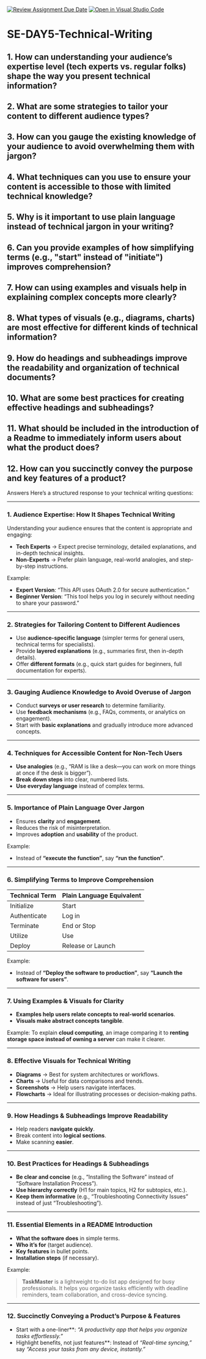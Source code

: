 [![Review Assignment Due Date](https://classroom.github.com/assets/deadline-readme-button-22041afd0340ce965d47ae6ef1cefeee28c7c493a6346c4f15d667ab976d596c.svg)](https://classroom.github.com/a/zsAR-pyY)
[![Open in Visual Studio Code](https://classroom.github.com/assets/open-in-vscode-2e0aaae1b6195c2367325f4f02e2d04e9abb55f0b24a779b69b11b9e10269abc.svg)](https://classroom.github.com/online_ide?assignment_repo_id=18981016&assignment_repo_type=AssignmentRepo)
# SE-DAY5-Technical-Writing
## 1. How can understanding your audience’s expertise level (tech experts vs. regular folks) shape the way you present technical information?
## 2. What are some strategies to tailor your content to different audience types?
## 3. How can you gauge the existing knowledge of your audience to avoid overwhelming them with jargon?
## 4. What techniques can you use to ensure your content is accessible to those with limited technical knowledge?
## 5. Why is it important to use plain language instead of technical jargon in your writing?
## 6. Can you provide examples of how simplifying terms (e.g., "start" instead of "initiate") improves comprehension?
## 7. How can using examples and visuals help in explaining complex concepts more clearly?
## 8. What types of visuals (e.g., diagrams, charts) are most effective for different kinds of technical information?
## 9. How do headings and subheadings improve the readability and organization of technical documents?
## 10. What are some best practices for creating effective headings and subheadings?
## 11. What should be included in the introduction of a Readme to immediately inform users about what the product does?
## 12. How can you succinctly convey the purpose and key features of a product?


Answers
Here’s a structured response to your technical writing questions:

---

### **1. Audience Expertise: How It Shapes Technical Writing**  
Understanding your audience ensures that the content is appropriate and engaging:  
- **Tech Experts** → Expect precise terminology, detailed explanations, and in-depth technical insights.  
- **Non-Experts** → Prefer plain language, real-world analogies, and step-by-step instructions.  

Example:  
- **Expert Version**: “This API uses OAuth 2.0 for secure authentication.”  
- **Beginner Version**: “This tool helps you log in securely without needing to share your password.”  

---

### **2. Strategies for Tailoring Content to Different Audiences**  
- Use **audience-specific language** (simpler terms for general users, technical terms for specialists).  
- Provide **layered explanations** (e.g., summaries first, then in-depth details).  
- Offer **different formats** (e.g., quick start guides for beginners, full documentation for experts).  

---

### **3. Gauging Audience Knowledge to Avoid Overuse of Jargon**  
- Conduct **surveys or user research** to determine familiarity.  
- Use **feedback mechanisms** (e.g., FAQs, comments, or analytics on engagement).  
- Start with **basic explanations** and gradually introduce more advanced concepts.  

---

### **4. Techniques for Accessible Content for Non-Tech Users**  
- **Use analogies** (e.g., “RAM is like a desk—you can work on more things at once if the desk is bigger”).  
- **Break down steps** into clear, numbered lists.  
- **Use everyday language** instead of complex terms.  

---

### **5. Importance of Plain Language Over Jargon**  
- Ensures **clarity** and **engagement**.  
- Reduces the risk of misinterpretation.  
- Improves **adoption** and **usability** of the product.  

Example:  
- Instead of **“execute the function”**, say **“run the function”**.  

---

### **6. Simplifying Terms to Improve Comprehension**  
| Technical Term | Plain Language Equivalent |
|---------------|--------------------------|
| Initialize | Start |
| Authenticate | Log in |
| Terminate | End or Stop |
| Utilize | Use |
| Deploy | Release or Launch |

Example:  
- Instead of **“Deploy the software to production”**, say **“Launch the software for users”**.  

---

### **7. Using Examples & Visuals for Clarity**  
- **Examples help users relate concepts to real-world scenarios**.  
- **Visuals make abstract concepts tangible**.  

Example: To explain **cloud computing**, an image comparing it to **renting storage space instead of owning a server** can make it clearer.  

---

### **8. Effective Visuals for Technical Writing**  
- **Diagrams** → Best for system architectures or workflows.  
- **Charts** → Useful for data comparisons and trends.  
- **Screenshots** → Help users navigate interfaces.  
- **Flowcharts** → Ideal for illustrating processes or decision-making paths.  

---

### **9. How Headings & Subheadings Improve Readability**  
- Help readers **navigate quickly**.  
- Break content into **logical sections**.  
- Make scanning **easier**.  

---

### **10. Best Practices for Headings & Subheadings**  
- **Be clear and concise** (e.g., “Installing the Software” instead of “Software Installation Process”).  
- **Use hierarchy correctly** (H1 for main topics, H2 for subtopics, etc.).  
- **Keep them informative** (e.g., “Troubleshooting Connectivity Issues” instead of just “Troubleshooting”).  

---

### **11. Essential Elements in a README Introduction**  
- **What the software does** in simple terms.  
- **Who it’s for** (target audience).  
- **Key features** in bullet points.  
- **Installation steps** (if necessary).  

Example:  
> **TaskMaster** is a lightweight to-do list app designed for busy professionals. It helps you organize tasks efficiently with deadline reminders, team collaboration, and cross-device syncing.  

---

### **12. Succinctly Conveying a Product’s Purpose & Features**  
- Start with a one-liner**: _“A productivity app that helps you organize tasks effortlessly.”_  
- Highlight benefits, not just features**: Instead of _“Real-time syncing,”_ say _“Access your tasks from any device, instantly.”_  

